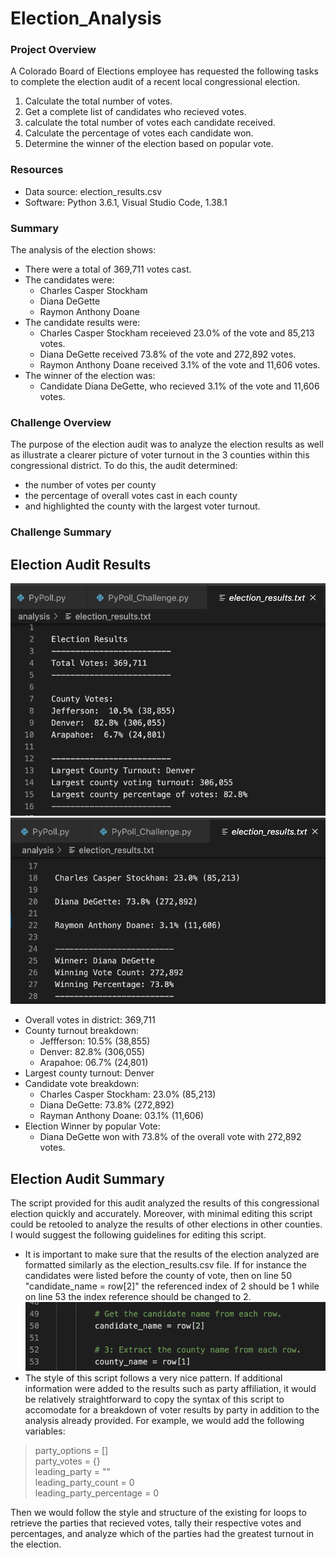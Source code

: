 # Election_Analysis
### Project Overview ###
A Colorado Board of Elections employee has requested the following tasks to complete the election audit of a recent local congressional election. 
1. Calculate the total number of votes.
2. Get a complete list of candidates who recieved votes. 
3. calculate the total number of votes each candidate received. 
4. Calculate the percentage of votes each candidate won.
5. Determine the winner of the election based on popular vote. 

### Resources ###
- Data source: election_results.csv
- Software: Python 3.6.1, Visual Studio Code, 1.38.1

### Summary ###
The analysis of the election shows:
- There were a total of 369,711 votes cast.
- The candidates were:
  - Charles Casper Stockham
  - Diana DeGette
  - Raymon Anthony Doane
- The candidate results were:
  - Charles Casper Stockham receieved 23.0% of the vote and 85,213 votes.
  - Diana DeGette received 73.8% of the vote and 272,892 votes.
  - Raymon Anthony Doane received 3.1% of the vote and 11,606 votes.
- The winner of the election was: 
  - Candidate Diana DeGette, who recieved 3.1% of the vote and 11,606 votes.

### Challenge Overview ###
The purpose of the election audit was to analyze the election results as well as illustrate a clearer picture of voter turnout in the 3 counties within this congressional district. To do this, the audit determined:
- the number of votes per county
- the percentage of overall votes cast in each county
- and highlighted the county with the largest voter turnout.

### Challenge Summary ###
## Election Audit Results ##
![](election_audit.png) ![](election_audit2.png)
- Overall votes in district: 369,711
- County turnout breakdown:
  - Jeffferson: 10.5% (38,855)
  - Denver:     82.8% (306,055)
  - Arapahoe:   06.7% (24,801)
- Largest county turnout: Denver
- Candidate vote breakdown:
  - Charles Casper Stockham:  23.0% (85,213)
  - Diana DeGette:            73.8% (272,892)
  - Rayman Anthony Doane:     03.1% (11,606)
- Election Winner by popular Vote:
  - Diana DeGette won with 73.8% of the overall vote with 272,892 votes.
## Election Audit Summary ##
The script provided for this audit analyzed the results of this congressional election quickly and accurately. Moreover, with minimal editing this script could be retooled to analyze the results of other elections in other counties. I would suggest the following guidelines for editing this script. 
- It is important to make sure that the results of the election analyzed are formatted similarly as the election_results.csv file. If for instance the candidates were listed before the county of vote, then on line 50 "candidate_name = row[2]" the referenced index of 2 should be 1 while on line 53 the index reference should be changed to 2. ![](election_analysis_script_excerpt.png)
- The style of this script follows a very nice pattern. If additional information were added to the results such as party affiliation, it would be relatively straightforward to copy the syntax of this script to accomodate for a breakdown of voter results by party in addition to the analysis already provided. For example, we would add the following variables:
> party_options = [] <br /> party_votes = {} <br /> leading_party = "" <br /> leading_party_count = 0 <br /> leading_party_percentage = 0 <br />

Then we would follow the style and structure of the existing for loops to retrieve the parties that recieved votes, tally their respective votes and percentages, and analyze which of the parties had the greatest turnout in the election.  
